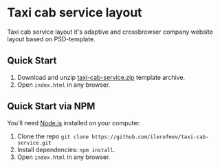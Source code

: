 # Taxi cab service layout
Taxi cab service layout it's adaptive and crossbrowser company website layout based on PSD-template.

## Quick Start

1. Download and unzip [taxi-cab-service.zip](https://github.com/ilerofeev/taxi-cab-service/archive/master.zip) template archive.
2. Open `index.html` in any browser.

## Quick Start via NPM

You’ll need [Node.js](https://nodejs.org/) installed on your computer.

1. Clone the repo `git clone https://github.com/ilerofeev/taxi-cab-service.git`
1. Install dependencies: `npm install`.
2. Open `index.html` in any browser.

